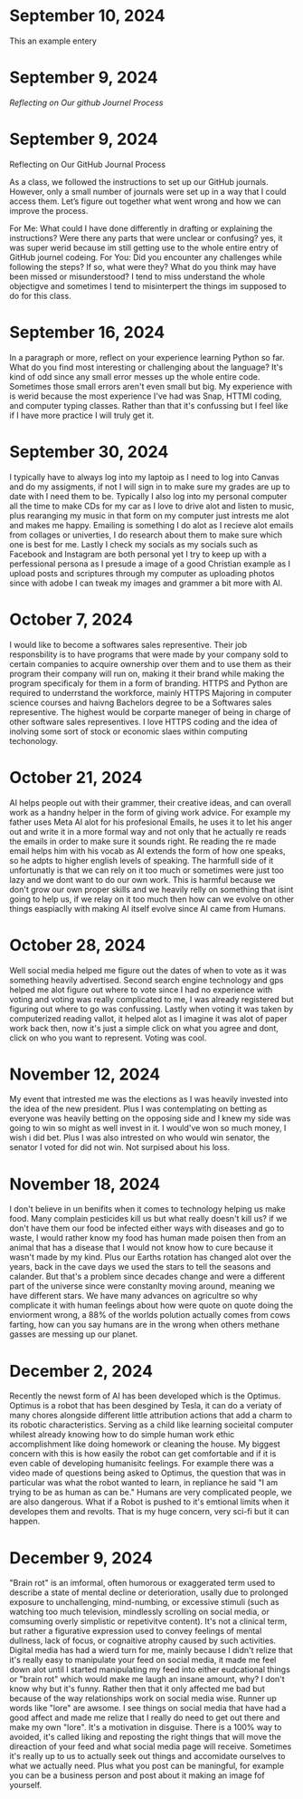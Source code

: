 # September 10, 2024
This an example entery


# September 9, 2024

_Reflecting on Our github Journel Process_

# September 9, 2024

Reflecting on Our GitHub Journal Process

As a class, we followed the instructions to set up our GitHub journals. However, only a small number of journals were set up in a way that I could access them. Let’s figure out together what went wrong and how we can improve the process.

For Me: What could I have done differently in drafting or explaining the instructions? Were there any parts that were unclear or confusing?
yes, it was super werid because im still getting use to the whole entire entry of GitHub journel codeing. 
For You: Did you encounter any challenges while following the steps? If so, what were they? What do you think may have been missed or misunderstood?
I tend to miss understand the whole objectigve and sometimes I tend to misinterpert the things im supposed to do for this class.

# September 16, 2024
In a paragraph or more, reflect on your experience learning Python so far. What do you find most interesting or challenging about the language?
It's kind of odd since any small error messes up the whole entire code. Sometimes those small errors aren't even small but big. My experience with is werid because the most experience I've had was Snap, HTTMl coding, and computer typing classes. Rather than that it's confussing but I feel like if I have more practice I will truly get it.

# September 30, 2024
I typically have to always log into my laptoip as I need to log into Canvas and do my assigments, if not I will sign in to make sure my grades are up to date with I need them to be. 
Typically I also log into my personal computer all the time to make CDs for my car as I love to drive alot and listen to music, plus rearanging my music in that form on my computer just intrests me alot and makes me happy. Emailing is something I do alot as I recieve alot emails from collages or univerties, I do research about them to make sure which one is best for me. Lastly I check my socials as my socials such as Facebook and Instagram are both personal yet I try to keep up with a perfessional persona as I presude a image of a good Christian example as I upload posts and scriptures through my computer as uploading photos since with adobe I can tweak my images and grammer a bit more with AI.

# October 7, 2024
I would like to become a softwares sales representive. Their job responsbility is to have programs that were made by your company sold to certain companies to acquire ownership over them and to use them as their program their company will run on, making it their brand while making the program specificaly for them in a form of branding. HTTPS and Python are required to underrstand the workforce, mainly HTTPS Majoring in computer science courses and haivng Bachelors degree to be a Softwares sales representive. The highest would be corparte maneger of being in charge of other software sales representives. I love HTTPS coding and the idea of inolving some sort of stock or economic slaes within computing techonology. 

# October 21, 2024
AI helps people out with their grammer, their creative ideas, and can overall work as a handny helper in the form of giving work advice. For example my father uses Meta AI alot for his profesional Emails, he uses it to let his anger out and write it in a more formal way and not only that he actually re reads the emails in order to make sure it sounds right. Re reading the re made email helps him with his vocab as AI extends the form of how one speaks, so he adpts to higher english levels of speaking. The harmfull side of it unfortunatly is that we can rely on it too much or sometimes were just too lazy and we dont want to do our own work. This is harmful because we don't grow our own proper skills and we heavily relly on something that isint going to help us, if we relay on it too much then how can we evolve on other things easpiaclly with making AI itself evolve since AI came from Humans.

# October 28, 2024 
Well social media helped me figure out the dates of when to vote as it was something heavily advertised. Second search engine technology and gps helped me alot figure out where to vote since I had no experience with voting and voting was really complicated to me, I was already registered but figuring out where to go was confussing. Lastly when voting it was taken by computerized reading vallot, it helped alot as I imagine it was alot of paper work back then, now it's just a simple click on what you agree and dont, click on who you want to represent. Voting was cool.

# November 12, 2024
My event that intrested me was the elections as I was heavily invested into the idea of the new president. Plus I was contemplating on betting as everyone was heavily betting on the opposing side and I knew my side was going to win so might as well invest in it. I would've won so much money, I wish i did bet. Plus I was also intrested on who would win senator, the senator I voted for did not win. Not surpised about his loss.

# November 18, 2024
I don't believe in un benifits when it comes to technology helping us make food. Many complain pesticides kill us but what really doesn't kill us? if we don't have them our food be infected either ways with diseases and go to waste, I would rather know my food has human made poisen then from an animal that has a disease that I would not know how to cure because it wasn't made by my kind. Plus our Earths rotation has changed alot over the years, back in the cave days we used the stars to tell the seasons and calander. But that's a problem since decades change and were a different part of the universe since were constanlty moving around, meaning we have different stars. We have many advances on agricultre so why complicate it with human feelings about how were quote on quote doing the enviorment wrong, a 88% of the worlds polution actually comes from cows farting, how can you say humans are in the wrong when others methane gasses are messing up our planet.

# December 2, 2024
Recently the newst form of AI has been developed which is the Optimus. Optimus is a robot that has been desgined by Tesla, it can do a veriaty of many chores alongside different little attribution actions that add a charm to its robotic characteristics. Serving as a child like learning socieital computer whilest already knowing how to do simple human work ethic accomplishment like doing homework or cleaning the house. 
My biggest concern with this is how easily the robot can get comfortable and if it is even cable of developing humanisitc feelings. For example there was a video made of questions being asked to Optimus, the question that was in particular was what the robot wanted to learn, in repliance he said "I am trying to be as human as can be." Humans are very complicated people, we are also dangerous. What if a Robot is pushed to it's emtional limits when it developes them and revolts. That is my huge concern, very sci-fi but it can happen.

# December 9, 2024
"Brain rot" is an imformal, often humorous or exaggerated term used to describe a state of mental decline or deterioration, usally due to prolonged exposure to unchallenging, mind-numbing, or excessive stimuli (such as watching too much television, mindlessly scrolling on social media, or comsuming overly simplistic or repetivitve content). It's not a clinical term, but rather a figurative expression used to convey feelings of mental dullness, lack of focus, or cognaitive atrophy caused by such activities. 
Digital media has had a wierd turn for me, mainly because I didn't relize that it's really easy to manipulate your feed on social media, it made me feel down alot until I started manipulating my feed into either eudcational things or "brain rot" which would make me laugh an insane amount, why? I don't know why but it's funny. Rather then that it only affected me bad but because of the way relationships work on social media wise. 
Runner up words like "lore" are awsome. I see things on social media that have had a good affect and made me relize that I really do need to get out there and make my own "lore". It's a motivation in disguise. 
There is a 100% way to avoided, it's called liking and reposting the right things that will move the direaction of your feed and what social media page will receive. Sometimes it's really up to us to actually seek out things and accomidate ourselves to what we actually need. Plus what you post can be maningful, for example you can be a business person and post about it making an image fof yourself. 
